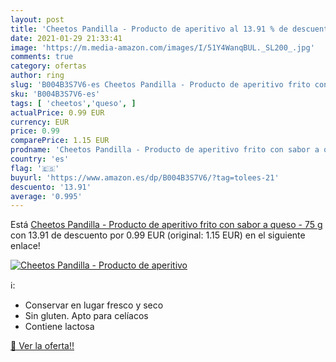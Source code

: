 ```yaml
---
layout: post
title: 'Cheetos Pandilla - Producto de aperitivo al 13.91 % de descuento'
date: 2021-01-29 21:33:41
image: 'https://m.media-amazon.com/images/I/51Y4WanqBUL._SL200_.jpg'
comments: true
category: ofertas
author: ring
slug: 'B004B3S7V6-es Cheetos Pandilla - Producto de aperitivo frito con sabor a...'
sku: 'B004B3S7V6-es'
tags: [ 'cheetos','queso', ]
actualPrice: 0.99 EUR
currency: EUR
price: 0.99
comparePrice: 1.15 EUR
prodname: 'Cheetos Pandilla - Producto de aperitivo frito con sabor a queso - 75 g'
country: 'es'
flag: '🇪🇸'
buyurl: 'https://www.amazon.es/dp/B004B3S7V6/?tag=tolees-21'
descuento: '13.91'
average: '0.995'
---
```


Está [Cheetos Pandilla - Producto de aperitivo frito con sabor a queso - 75 g](https://www.amazon.es/dp/B004B3S7V6/?tag=tolees-21) con 13.91 de descuento por 0.99 EUR (original: 1.15 EUR) en el siguiente enlace!

[![Cheetos Pandilla - Producto de aperitivo](https://m.media-amazon.com/images/I/51Y4WanqBUL._SL200_.jpg)](https://www.amazon.es/dp/B004B3S7V6/?tag=tolees-21)

ℹ️:

- Conservar en lugar fresco y seco
- Sin gluten. Apto para celíacos
- Contiene lactosa

[🛒 Ver la oferta!!](https://www.amazon.es/dp/B004B3S7V6/?tag=tolees-21)
